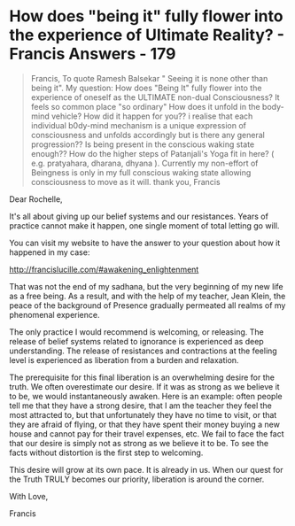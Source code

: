 # How does "being it" fully flower into the experience of Ultimate Reality? - Francis Answers - 179

>Francis, To quote Ramesh Balsekar " Seeing it is none other than being it". My question: How does "Being It" fully flower into the experience of oneself as the ULTIMATE non-dual Consciousness? It feels so common place "so ordinary" How does it unfold in the body-mind vehicle? How did it happen for you?? i realise that each individual b0dy-mind mechanism is a unique expression of consciousness and unfolds accordingly but is there any general progression?? Is being present in the conscious waking state enough?? How do the higher steps of Patanjali's Yoga fit in here? ( e.g. pratyahara, dharana, dhyana ). Currently my non-effort of Beingness is only in my full conscious waking state allowing consciousness to move as it will. thank you, Francis

Dear Rochelle,

It's all about giving up our belief systems and our resistances. Years of practice cannot make it happen, one single moment of total letting go will.

You can visit my website to have the answer to your question about how it happened in my case:

http://francislucille.com/#awakening_enlightenment

That was not the end of my sadhana, but the very beginning of my new life as a free being. As a result, and with the help of my teacher, Jean Klein, the peace of the background of Presence gradually permeated all realms of my phenomenal experience.

The only practice I would recommend is welcoming, or releasing. The release of belief systems related to ignorance is experienced as deep understanding. The release of resistances and contractions at the feeling level is experienced as liberation from a burden and relaxation.

The prerequisite for this final liberation is an overwhelming desire for the truth. We often overestimate our desire. If it was as strong as we believe it to be, we would instantaneously awaken. Here is an example: often people tell me that they have a strong desire, that I am the teacher they feel the most attracted to, but that unfortunately they have no time to visit, or that they are afraid of flying, or that they have spent their money buying a new house and cannot pay for their travel expenses, etc. We fail to face the fact that our desire is simply not as strong as we believe it to be. To see the facts without distortion is the first step to welcoming.

This desire will grow at its own pace. It is already in us. When our quest for the Truth TRULY becomes our priority, liberation is around the corner.

With Love,

Francis